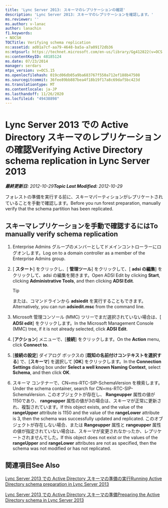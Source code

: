 ```yaml
---
title: 'Lync Server 2013: スキーマのレプリケーションの確認'
description: 'Lync Server 2013: スキーマのレプリケーションを確認します。'
ms.reviewer: ''
ms.author: v-lanac
author: lanachin
f1.keywords:
- NOCSH
TOCTitle: Verifying schema replication
ms:assetid: ad01a7cf-aa79-4648-ba5a-a7a09172db36
ms:mtpsurl: https://technet.microsoft.com/en-us/library/Gg412822(v=OCS.15)
ms:contentKeyID: 48185124
ms.date: 07/23/2014
manager: serdars
mtps_version: v=OCS.15
ms.openlocfilehash: 019cd06db05a9ba683767f550a712ef188b47508
ms.sourcegitcommit: 36fee89bb887bea4f18b19f17a8c69daf5bc423d
ms.translationtype: MT
ms.contentlocale: ja-JP
ms.lasthandoff: 11/26/2020
ms.locfileid: "49438898"
---
```

# <a name="verifying-active-directory-schema-replication-in-lync-server-2013"></a><span data-ttu-id="ecae7-103">Lync Server 2013 での Active Directory スキーマのレプリケーションの確認</span><span class="sxs-lookup"><span data-stu-id="ecae7-103">Verifying Active Directory schema replication in Lync Server 2013</span></span>

<div data-xmlns="http://www.w3.org/1999/xhtml">

<div class="topic" data-xmlns="http://www.w3.org/1999/xhtml" data-msxsl="urn:schemas-microsoft-com:xslt" data-cs="https://msdn.microsoft.com/">

<div data-asp="https://msdn2.microsoft.com/asp">



</div>

<div id="mainSection">

<div id="mainBody"><span data-ttu-id="ecae7-104">

<span> </span></span><span class="sxs-lookup"><span data-stu-id="ecae7-104">

<span> </span></span></span>

<span data-ttu-id="ecae7-105">_**最終更新日:** 2012-10-29_</span><span class="sxs-lookup"><span data-stu-id="ecae7-105">_**Topic Last Modified:** 2012-10-29_</span></span>

<span data-ttu-id="ecae7-106">フォレストの準備を実行する前に、スキーマパーティションがレプリケートされていることを手動で確認します。</span><span class="sxs-lookup"><span data-stu-id="ecae7-106">Before you run forest preparation, manually verify that the schema partition has been replicated.</span></span>

<div>

## <a name="to-manually-verify-schema-replication"></a><span data-ttu-id="ecae7-107">スキーマレプリケーションを手動で確認するには</span><span class="sxs-lookup"><span data-stu-id="ecae7-107">To manually verify schema replication</span></span>

1.  <span data-ttu-id="ecae7-108">Enterprise Admins グループのメンバーとしてドメインコントローラーにログオンします。</span><span class="sxs-lookup"><span data-stu-id="ecae7-108">Log on to a domain controller as a member of the Enterprise Admins group.</span></span>

2.  <span data-ttu-id="ecae7-109">[ **スタート**] をクリックし、[ **管理ツール**] をクリックして、[ **adsi の編集**] をクリックして、adsi の編集を開きます。</span><span class="sxs-lookup"><span data-stu-id="ecae7-109">Open ADSI Edit by clicking **Start**, clicking **Administrative Tools**, and then clicking **ADSI Edit**.</span></span>
    
    <div>
    

    > [!TIP]  
    > <span data-ttu-id="ecae7-110">または、コマンドラインから <STRONG>adsiedit</STRONG> を実行することもできます。</span><span class="sxs-lookup"><span data-stu-id="ecae7-110">Alternatively, you can run <STRONG>adsiedit.msc</STRONG> from the command line.</span></span>

    
    </div>

3.  <span data-ttu-id="ecae7-111">Microsoft 管理コンソール (MMC) ツリーでまだ選択されていない場合は、[ **ADSI edit**] をクリックします。</span><span class="sxs-lookup"><span data-stu-id="ecae7-111">In the Microsoft Management Console (MMC) tree, if it is not already selected, click **ADSI Edit**.</span></span>

4.  <span data-ttu-id="ecae7-112">[**アクション**] メニューで、[**接続**] をクリックします。</span><span class="sxs-lookup"><span data-stu-id="ecae7-112">On the **Action** menu, click **Connect to**.</span></span>

5.  <span data-ttu-id="ecae7-113">[**接続の設定**] ダイアログ ボックスの [**既知の名前付けコンテキストを選択する**] で、[**スキーマ**] を選択して [**OK**] をクリックします。</span><span class="sxs-lookup"><span data-stu-id="ecae7-113">In the **Connection Settings** dialog box under **Select a well known Naming Context**, select **Schema**, and then click **OK**.</span></span>

6.  <span data-ttu-id="ecae7-114">スキーマ コンテナーで、CN=ms-RTC-SIP-SchemaVersion を検索します。</span><span class="sxs-lookup"><span data-stu-id="ecae7-114">Under the schema container, search for CN=ms-RTC-SIP-SchemaVersion.</span></span> <span data-ttu-id="ecae7-115">このオブジェクトが存在し、 **Rangeupper** 属性の値が1150であり、 **rangeupper** 属性の値が3の場合は、スキーマが正常に更新され、複製されています。</span><span class="sxs-lookup"><span data-stu-id="ecae7-115">If this object exists, and the value of the **rangeUpper** attribute is 1150 and the value of the **rangeLower** attribute is 3, then the schema was successfully updated and replicated.</span></span> <span data-ttu-id="ecae7-116">このオブジェクトが存在しない場合、または **Rangeupper** 属性と **rangeupper** 属性の値が指定されていない場合は、スキーマが変更されなかったか、レプリケートされませんでした。</span><span class="sxs-lookup"><span data-stu-id="ecae7-116">If this object does not exist or the values of the **rangeUpper** and **rangeLower** attributes are not as specified, then the schema was not modified or has not replicated.</span></span>

</div>

<div>

## <a name="see-also"></a><span data-ttu-id="ecae7-117">関連項目</span><span class="sxs-lookup"><span data-stu-id="ecae7-117">See Also</span></span>


[<span data-ttu-id="ecae7-118">Lync Server 2013 での Active Directory スキーマの準備の実行</span><span class="sxs-lookup"><span data-stu-id="ecae7-118">Running Active Directory schema preparation in Lync Server 2013</span></span>](lync-server-2013-running-schema-preparation.md)  


[<span data-ttu-id="ecae7-119">Lync Server 2013 での Active Directory スキーマの準備</span><span class="sxs-lookup"><span data-stu-id="ecae7-119">Preparing the Active Directory schema in Lync Server 2013</span></span>](lync-server-2013-preparing-the-active-directory-schema.md)  
  

<span data-ttu-id="ecae7-120"></div>

</div>

<span> </span>

</div>

</div>

</span><span class="sxs-lookup"><span data-stu-id="ecae7-120"></div>

</div>

<span> </span>

</div>

</div>

</span></span></div>


